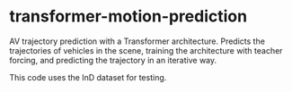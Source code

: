 # transformer-motion-prediction
AV trajectory prediction with a Transformer architecture.
Predicts the trajectories of vehicles in the scene, training the architecture with teacher forcing, and 
predicting the trajectory in an iterative way.

This code uses the InD dataset for testing.
